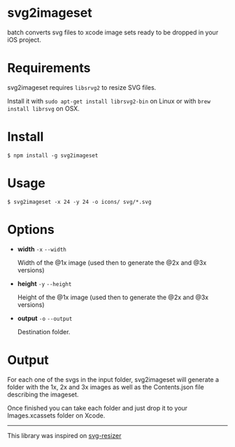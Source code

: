 # svg2imageset
batch converts svg files to xcode image sets ready to be dropped in your iOS project.

# Requirements

svg2imageset requires `libsrvg2` to resize SVG files.

Install it with `sudo apt-get install librsvg2-bin` on Linux or with `brew install librsvg` on OSX.

# Install

    $ npm install -g svg2imageset

# Usage

    $ svg2imageset -x 24 -y 24 -o icons/ svg/*.svg

# Options

- **width** `-x` `--width`

  Width of the @1x image (used then to generate the @2x and @3x versions)

- **height** `-y` `--height`

  Height of the @1x image (used then to generate the @2x and @3x versions)

- **output** `-o` `--output`

  Destination folder.

# Output

For each one of the svgs in the input folder, svg2imageset will generate a folder with the 1x, 2x and 3x images as well as the Contents.json file describing the imageset. 

Once finished you can take each folder and just drop it to your Images.xcassets folder on Xcode.

---

This library was inspired on [svg-resizer](https://github.com/vieron/svg-resizer)